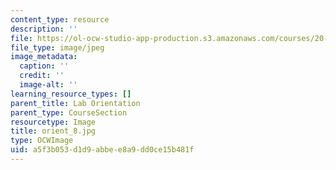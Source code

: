 ```yaml
---
content_type: resource
description: ''
file: https://ol-ocw-studio-app-production.s3.amazonaws.com/courses/20-109-laboratory-fundamentals-in-biological-engineering-spring-2010/a5f3b053d1d9abbee8a9dd0ce15b481f_orient_8.jpg
file_type: image/jpeg
image_metadata:
  caption: ''
  credit: ''
  image-alt: ''
learning_resource_types: []
parent_title: Lab Orientation
parent_type: CourseSection
resourcetype: Image
title: orient_8.jpg
type: OCWImage
uid: a5f3b053-d1d9-abbe-e8a9-dd0ce15b481f
---
```

